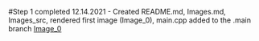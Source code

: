 #Step 1 completed
12.14.2021 - Created README.md, Images.md, Images_src, rendered first image (Image_0), main.cpp added to the .main branch
[Image_0](https://github.com/majkong14/Raytracer/blob/main/Images/Image_0.md) 

